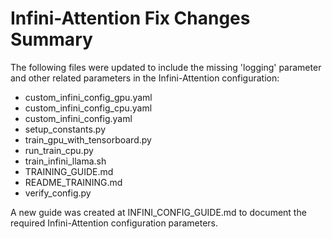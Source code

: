 # Infini-Attention Fix Changes Summary

The following files were updated to include the missing 'logging' parameter and other related parameters in the Infini-Attention configuration:

- custom_infini_config_gpu.yaml
- custom_infini_config_cpu.yaml
- custom_infini_config.yaml
- setup_constants.py
- train_gpu_with_tensorboard.py
- run_train_cpu.py
- train_infini_llama.sh
- TRAINING_GUIDE.md
- README_TRAINING.md
- verify_config.py

A new guide was created at INFINI_CONFIG_GUIDE.md to document the required Infini-Attention configuration parameters.
